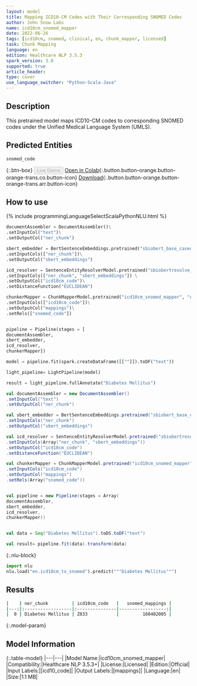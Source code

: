 ```yaml
---
layout: model
title: Mapping ICD10-CM Codes with Their Corresponding SNOMED Codes
author: John Snow Labs
name: icd10cm_snomed_mapper
date: 2022-06-26
tags: [icd10cm, snomed, clinical, en, chunk_mapper, licensed]
task: Chunk Mapping
language: en
edition: Healthcare NLP 3.5.3
spark_version: 3.0
supported: true
article_header:
type: cover
use_language_switcher: "Python-Scala-Java"
---
```


## Description

This pretrained model maps ICD10-CM codes to corresponding SNOMED codes under the Unified Medical Language System (UMLS).

## Predicted Entities

`snomed_code`

{:.btn-box}
<button class="button button-orange" disabled>Live Demo</button>
[Open in Colab](https://colab.research.google.com/github/JohnSnowLabs/spark-nlp-workshop/blob/master/tutorials/Certification_Trainings/Healthcare/26.Chunk_Mapping.ipynb){:.button.button-orange.button-orange-trans.co.button-icon}
[Download](https://s3.amazonaws.com/auxdata.johnsnowlabs.com/clinical/models/icd10cm_snomed_mapper_en_3.5.3_3.0_1656230731120.zip){:.button.button-orange.button-orange-trans.arr.button-icon}

## How to use



<div class="tabs-box" markdown="1">
{% include programmingLanguageSelectScalaPythonNLU.html %}

```python
documentAssembler = DocumentAssembler()\
.setInputCol("text")\
.setOutputCol("ner_chunk")

sbert_embedder = BertSentenceEmbeddings.pretrained("sbiobert_base_cased_mli", "en", "clinical/models")\
.setInputCols(["ner_chunk"])\
.setOutputCol("sbert_embeddings")

icd_resolver = SentenceEntityResolverModel.pretrained("sbiobertresolve_icd10cm_augmented_billable_hcc", "en", "clinical/models") \
.setInputCols(["ner_chunk", "sbert_embeddings"]) \
.setOutputCol("icd10cm_code")\
.setDistanceFunction("EUCLIDEAN")

chunkerMapper = ChunkMapperModel.pretrained("icd10cm_snomed_mapper", "en", "clinical/models")\
.setInputCols(["icd10cm_code"])\
.setOutputCol("mappings")\
.setRels(["snomed_code"])


pipeline = Pipeline(stages = [
documentAssembler,
sbert_embedder,
icd_resolver,
chunkerMapper])

model = pipeline.fit(spark.createDataFrame([[""]]).toDF("text"))

light_pipeline= LightPipeline(model)

result = light_pipeline.fullAnnotate("Diabetes Mellitus")
```
```scala
val documentAssembler = new DocumentAssembler()
.setInputCol("text")
.setOutputCol("ner_chunk")

val sbert_embedder = BertSentenceEmbeddings.pretrained("sbiobert_base_cased_mli", "en", "clinical/models")
.setInputCols("ner_chunk")
.setOutputCol("sbert_embeddings")

val icd_resolver = SentenceEntityResolverModel.pretrained("sbiobertresolve_icd10cm_augmented_billable_hcc", "en", "clinical/models")
.setInputCols(Array("ner_chunk", "sbert_embeddings"))
.setOutputCol("icd10cm_code")
.setDistanceFunction("EUCLIDEAN")

val chunkerMapper = ChunkMapperModel.pretrained("icd10cm_snomed_mapper", "en","clinical/models")
.setInputCols("icd10cm_code")
.setOutputCol("mappings")
.setRels(Array("snomed_code"))


val pipeline = new Pipeline(stages = Array(
documentAssembler,
sbert_embedder,
icd_resolver,
chunkerMapper))


val data = Seq("Diabetes Mellitus").toDS.toDF("text")

val result= pipeline.fit(data).transform(data)
```


{:.nlu-block}
```python
import nlu
nlu.load("en.icd10cm_to_snomed").predict("""Diabetes Mellitus""")
```

</div>

## Results

```bash
|    | ner_chunk         | icd10cm_code   |   snomed_mappings |
|---:|:------------------|:---------------|------------------:|
|  0 | Diabetes Mellitus | Z833           |         160402005 |
```

{:.model-param}
## Model Information

{:.table-model}
|---|---|
|Model Name:|icd10cm_snomed_mapper|
|Compatibility:|Healthcare NLP 3.5.3+|
|License:|Licensed|
|Edition:|Official|
|Input Labels:|[icd10_code]|
|Output Labels:|[mappings]|
|Language:|en|
|Size:|1.1 MB|

